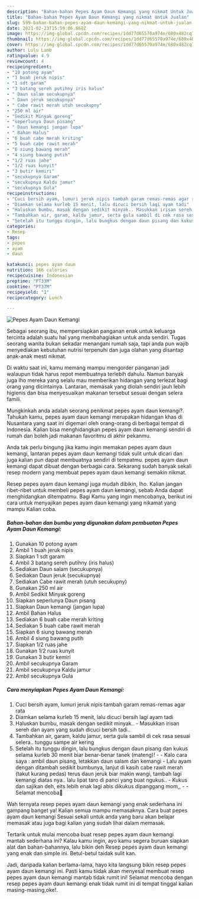 ```yaml
---
description: "Bahan-bahan Pepes Ayam Daun Kemangi yang nikmat Untuk Jualan"
title: "Bahan-bahan Pepes Ayam Daun Kemangi yang nikmat Untuk Jualan"
slug: 599-bahan-bahan-pepes-ayam-daun-kemangi-yang-nikmat-untuk-jualan
date: 2021-02-23T15:59:06.868Z
image: https://img-global.cpcdn.com/recipes/1dd77d65570a974e/680x482cq70/pepes-ayam-daun-kemangi-foto-resep-utama.jpg
thumbnail: https://img-global.cpcdn.com/recipes/1dd77d65570a974e/680x482cq70/pepes-ayam-daun-kemangi-foto-resep-utama.jpg
cover: https://img-global.cpcdn.com/recipes/1dd77d65570a974e/680x482cq70/pepes-ayam-daun-kemangi-foto-resep-utama.jpg
author: Lulu Lamb
ratingvalue: 4.9
reviewcount: 4
recipeingredient:
- "10 potong ayam"
- "1 buah jeruk nipis"
- "1 sdt garam"
- "3 batang sereh putihny iris halus"
- " Daun salam secukupnya"
- " Daun jeruk secukupnya"
- " Cabe rawit merah utuh secukupny"
- "250 ml air"
- "Sedikit Minyak goreng"
- "seperlunya Daun pisang"
- " Daun kemangi jangan lupa"
- " Bahan Halus"
- "6 buah cabe merah kriting"
- "5 buah cabe rawit merah"
- "6 siung bawang merah"
- "4 siung bawang putih"
- "1/2 ruas jahe"
- "1/2 ruas kunyit"
- "3 butir kemiri"
- "secukupnya Garam"
- "secukupnya Kaldu jamur"
- "secukupnya Gula"
recipeinstructions:
- "Cuci bersih ayam, lumuri jeruk nipis tambah garam remas-remas agar rata"
- "Diamkan selama kurleb 15 menit, lalu dicuci bersih lagi ayam tadi"
- "Haluskan bumbu, masak dengan sedikit minyak.. Masukkan irisan sereh dan ayam yang sudah dicuci bersih tadi.."
- "Tambahkan air, garam, kaldu jamur, serta gula sambil di cek rasa sesuai selera.. tunggu sampe air kering"
- "Setelah itu tunggu dingin, lalu bungkus dengan daun pisang dan kukus selama kurleb 30 menit biar benar-benar tanek (mateng)!  Kalo cara saya : ambil daun pisang, letakkan daun salam dan kemangi Lalu ayam dengan ditambah sedikit bumbunya, lanjut di kasih cabe rawit merah (takut kurang pedas) terus daun jeruk biar makin wangi, tambah lagi kemangi diatas nya.. lalu lipat taro di panci yang buat ngukus.. Kukus dan sajikan deh, eits lebih enak lagi abis dikukus dipanggang mom,,   Selamat mencoba🤗"
categories:
- Resep
tags:
- pepes
- ayam
- daun

katakunci: pepes ayam daun 
nutrition: 166 calories
recipecuisine: Indonesian
preptime: "PT33M"
cooktime: "PT37M"
recipeyield: "1"
recipecategory: Lunch

---
```



![Pepes Ayam Daun Kemangi](https://img-global.cpcdn.com/recipes/1dd77d65570a974e/680x482cq70/pepes-ayam-daun-kemangi-foto-resep-utama.jpg)

Sebagai seorang ibu, mempersiapkan panganan enak untuk keluarga tercinta adalah suatu hal yang membahagiakan untuk anda sendiri. Tugas seorang  wanita bukan sekadar menangani rumah saja, tapi anda pun wajib menyediakan kebutuhan nutrisi terpenuhi dan juga olahan yang disantap anak-anak mesti nikmat.

Di waktu  saat ini, kamu memang mampu mengorder panganan jadi walaupun tidak harus repot membuatnya terlebih dahulu. Namun banyak juga lho mereka yang selalu mau memberikan hidangan yang terlezat bagi orang yang dicintainya. Lantaran, memasak yang diolah sendiri jauh lebih higienis dan bisa menyesuaikan makanan tersebut sesuai dengan selera famili. 



Mungkinkah anda adalah seorang penikmat pepes ayam daun kemangi?. Tahukah kamu, pepes ayam daun kemangi merupakan hidangan khas di Nusantara yang saat ini digemari oleh orang-orang di berbagai tempat di Indonesia. Kalian bisa menghidangkan pepes ayam daun kemangi sendiri di rumah dan boleh jadi makanan favoritmu di akhir pekanmu.

Anda tak perlu bingung jika kamu ingin memakan pepes ayam daun kemangi, lantaran pepes ayam daun kemangi tidak sulit untuk dicari dan juga kalian pun dapat membuatnya sendiri di tempatmu. pepes ayam daun kemangi dapat dibuat dengan berbagai cara. Sekarang sudah banyak sekali resep modern yang membuat pepes ayam daun kemangi semakin nikmat.

Resep pepes ayam daun kemangi juga mudah dibikin, lho. Kalian jangan ribet-ribet untuk membeli pepes ayam daun kemangi, sebab Anda dapat menghidangkan ditempatmu. Bagi Kamu yang ingin mencobanya, berikut ini cara untuk menyajikan pepes ayam daun kemangi yang nikamat yang mampu Kalian coba.

<!--inarticleads1-->

##### Bahan-bahan dan bumbu yang digunakan dalam pembuatan Pepes Ayam Daun Kemangi:

1. Gunakan 10 potong ayam
1. Ambil 1 buah jeruk nipis
1. Siapkan 1 sdt garam
1. Ambil 3 batang sereh putihny (iris halus)
1. Sediakan  Daun salam (secukupnya)
1. Sediakan  Daun jeruk (secukupnya)
1. Sediakan  Cabe rawit merah (utuh secukupny)
1. Gunakan 250 ml air
1. Ambil Sedikit Minyak goreng
1. Siapkan seperlunya Daun pisang
1. Siapkan  Daun kemangi (jangan lupa)
1. Ambil  Bahan Halus
1. Sediakan 6 buah cabe merah kriting
1. Sediakan 5 buah cabe rawit merah
1. Siapkan 6 siung bawang merah
1. Ambil 4 siung bawang putih
1. Siapkan 1/2 ruas jahe
1. Gunakan 1/2 ruas kunyit
1. Gunakan 3 butir kemiri
1. Ambil secukupnya Garam
1. Ambil secukupnya Kaldu jamur
1. Ambil secukupnya Gula




<!--inarticleads2-->

##### Cara menyiapkan Pepes Ayam Daun Kemangi:

1. Cuci bersih ayam, lumuri jeruk nipis tambah garam remas-remas agar rata
1. Diamkan selama kurleb 15 menit, lalu dicuci bersih lagi ayam tadi
1. Haluskan bumbu, masak dengan sedikit minyak.. - Masukkan irisan sereh dan ayam yang sudah dicuci bersih tadi..
1. Tambahkan air, garam, kaldu jamur, serta gula sambil di cek rasa sesuai selera.. tunggu sampe air kering
1. Setelah itu tunggu dingin, lalu bungkus dengan daun pisang dan kukus selama kurleb 30 menit biar benar-benar tanek (mateng)! -  - Kalo cara saya : ambil daun pisang, letakkan daun salam dan kemangi - Lalu ayam dengan ditambah sedikit bumbunya, lanjut di kasih cabe rawit merah (takut kurang pedas) terus daun jeruk biar makin wangi, tambah lagi kemangi diatas nya.. lalu lipat taro di panci yang buat ngukus.. - Kukus dan sajikan deh, eits lebih enak lagi abis dikukus dipanggang mom,,  -  - Selamat mencoba🤗




Wah ternyata resep pepes ayam daun kemangi yang enak sederhana ini gampang banget ya! Kalian semua mampu memasaknya. Cara buat pepes ayam daun kemangi Sesuai sekali untuk anda yang baru akan belajar memasak atau juga bagi kalian yang sudah lihai dalam memasak.

Tertarik untuk mulai mencoba buat resep pepes ayam daun kemangi mantab sederhana ini? Kalau kamu ingin, ayo kamu segera buruan siapkan alat dan bahan-bahannya, lalu bikin deh Resep pepes ayam daun kemangi yang enak dan simple ini. Betul-betul taidak sulit kan. 

Jadi, daripada kalian berlama-lama, hayo kita langsung bikin resep pepes ayam daun kemangi ini. Pasti kamu tiidak akan menyesal membuat resep pepes ayam daun kemangi mantab tidak rumit ini! Selamat mencoba dengan resep pepes ayam daun kemangi enak tidak rumit ini di tempat tinggal kalian masing-masing,oke!.

